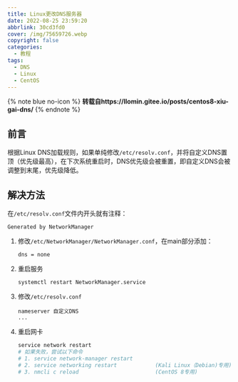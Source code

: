 ```yaml
---
title: Linux更改DNS服务器
date: 2022-08-25 23:59:20
abbrlink: 30cd3fd0
cover: /img/75659726.webp
copyright: false
categories:
  - 教程
tags:
  - DNS
  - Linux
  - CentOS
---
```

{% note blue no-icon %}
**转载自https://llomin.gitee.io/posts/centos8-xiu-gai-dns/**
{% endnote %}
## 前言
根据Linux DNS加载规则，如果单纯修改``/etc/resolv.conf``，并将自定义DNS置顶（优先级最高），在下次系统重启时，DNS优先级会被重置，即自定义DNS会被调整到末尾，优先级降低。
## 解决方法
在``/etc/resolv.conf``文件内开头就有注释：
```
Generated by NetworkManager
```
1. 修改``/etc/NetworkManager/NetworkManager.conf``，在main部分添加：
   ```
   dns = none
   ```
2. 重启服务
   ```
   systemctl restart NetworkManager.service
   ```
3. 修改``/etc/resolv.conf``
   ```
   nameserver 自定义DNS
   ...
   ```
4. 重启网卡
   ```powershell
   service network restart
   # 如果失败，尝试以下命令
   # 1. service network-manager restart
   # 2. service networking restart            (Kali Linux（Debian)专用)
   # 3. nmcli c reload                        (CentOS 8专用)
   ```